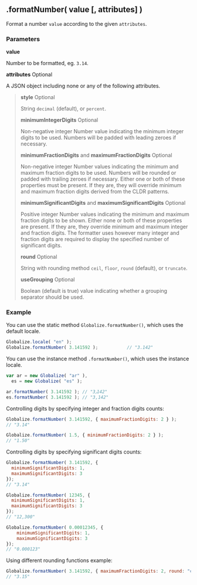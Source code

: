 ## .formatNumber( value [, attributes] )

Format a number `value` according to the given `attributes`.

### Parameters

**value**

Number to be formatted, eg. `3.14`.

**attributes** Optional

A JSON object including none or any of the following attributes.

> **style** Optional
>
> String `decimal` (default), or `percent`.
>
> **minimumIntegerDigits** Optional
>
> Non-negative integer Number value indicating the minimum integer digits to be
> used. Numbers will be padded with leading zeroes if necessary.
>
> **minimumFractionDigits** and **maximumFractionDigits** Optional
>
> Non-negative integer Number values indicating the minimum and maximum fraction
> digits to be used. Numbers will be rounded or padded with trailing zeroes if
> necessary. Either one or both of these properties must be present. If they
> are, they will override minimum and maximum fraction digits derived from the
> CLDR patterns.
>
> **minimumSignificantDigits** and **maximumSignificantDigits** Optional
>
> Positive integer Number values indicating the minimum and maximum fraction
> digits to be shown. Either none or both of these properties are present. If
> they are, they override minimum and maximum integer and fraction digits. The
> formatter uses however many integer and fraction digits are required to
> display the specified number of significant digits.
>
> **round** Optional
>
> String with rounding method `ceil`, `floor`, `round` (default), or `truncate`.
>
> **useGrouping** Optional
>
> Boolean (default is true) value indicating whether a grouping separator should
> be used.

### Example

You can use the static method `Globalize.formatNumber()`, which uses the default
locale.

```javascript
Globalize.locale( "en" );
Globalize.formatNumber( 3.141592 );           // "3.142"
```

You can use the instance method `.formatNumber()`, which uses the instance
locale.

```javascript
var ar = new Globalize( "ar" ),
  es = new Globalize( "es" );

ar.formatNumber( 3.141592 ); // "3٫142"
es.formatNumber( 3.141592 ); // "3,142"
```

Controlling digits by specifying integer and fraction digits counts:

```javascript
Globalize.formatNumber( 3.141592, { maximumFractionDigits: 2 } );
// "3.14"

Globalize.formatNumber( 1.5, { minimumFractionDigits: 2 } );
// "1.50"
```

Controlling digits by specifying significant digits counts:

```javascript
Globalize.formatNumber( 3.141592, {
  minimumSignificantDigits: 1,
  maximumSignificantDigits: 3
});
// "3.14"

Globalize.formatNumber( 12345, {
  minimumSignificantDigits: 1,
  maximumSignificantDigits: 3
});
// "12,300"

Globalize.formatNumber( 0.00012345, {
    minimumSignificantDigits: 1,
    maximumSignificantDigits: 3
});
// "0.000123"
```

Using different rounding functions example:

```javascript
Globalize.formatNumber( 3.141592, { maximumFractionDigits: 2, round: "ceil" } );
// "3.15"
```
